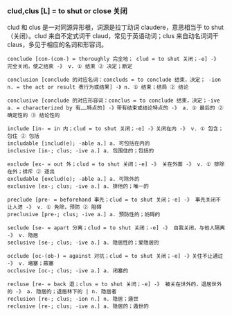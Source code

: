 ### clud,clus [L] = to shut or close 关闭

clud 和 clus 是一对同源异形根，词源是拉丁动词 claudere，意思相当于 to shut （关闭）。clud 来自不定式词干 claud，常见于英语动词；clus 来自动名词词干 claus，多见于相应的名词和形容词。

    conclude [con-(com-) = thoroughly 完全地； clud = to shut 关闭；-e] -》 完全关闭，使之结束 -》 v. ① 结束 ② 决定；断定

    conclusion [conclude 的对应名词：concluds = to conclude 结束，决定； -ion n. = the act or result 表行为或结果] -》 n. ① 结束；结局 ② 结论

    conclusive [conclude 的对应形容词：conclus = to conclude 结束，决定；-ive a. = characterized by 有……特点的] -》带有结束或结论特点的 -》 a. ① 最后的 ② 确定性的 ③ 结论性的

    include [in- = in 内；clud = to shut 关闭；-e] -》关闭在内 -》 v. ① 包含；包住 ② 包括
    includable [includ(e); -able a.] a. 可包括在内的
    inclusive [in-; clus; -ive a.] a. 包围住的；包括的

    exclude [ex- = out 外；clud = to shut 关闭；-e] -》 关在外面 -》 v. ① 排除在外；排斥 ② 逐出
    excludable [exclud(e); -able a.] a. 可除外的
    exclusive [ex-; clus; -ive a.] a. 排他的；唯一的

    preclude [pre- = beforehand 事先；clud = to shut 关闭；-e] -》 事先关闭不让人进 -》 v. ① 免除，预防 ② 阻碍
    preclusive [pre-; clus; -ive a.] a. 预防性的；妨碍的

    seclude [se- = apart 分离；clud = to shut 关闭；-e] -》 自我关闭，与他人隔离 -》 v. 隐居
    seclusive [se-; clus; -ive a.] a. 隐居性的；爱隐居的

    occlude [oc-(ob-) = against 对抗；clud = to shut 关闭；-e] -》关住不让通过 -》 v. 堵塞；蔽塞
    occlusive [oc-; clus; -ive a.] a. 闭塞的

    recluse [re- = back 退；clus = to shut 关闭；-e] -》 被关在世外的，退居世外的 -》 a. 隐居的；退居林下的 | n. 隐居者
    reclusion [re-; clus; -ion n.] n. 隐居；遁世
    reclusive [re-; clus; -ive a.] a. 隐居的；遁世的
    
